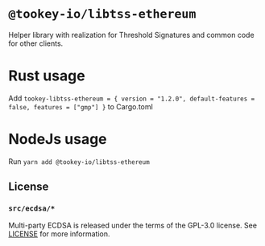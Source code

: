 # `@tookey-io/libtss-ethereum`

Helper library with realization for Threshold Signatures and common code for other clients.

# Rust usage

Add `tookey-libtss-ethereum = { version = "1.2.0", default-features = false, features = ["gmp"] }` to Cargo.toml

# NodeJs usage

Run `yarn add @tookey-io/libtss-ethereum`

## License

### `src/ecdsa/*`

Multi-party ECDSA is released under the terms of the GPL-3.0 license. See [LICENSE](LICENSE) for more information.
